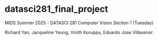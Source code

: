 # datasci281_final_project
MIDS Summer 2025 - 
DATASCI 281 Computer Vision
Section 1 (Tuesday)

Richard Yan, Jacqueline Yeung, Vinith Kuruppu, Eduardo Jose Villasenor
